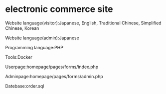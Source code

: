 # electronic commerce site

Website language(visitor):Japanese, English, Traditional Chinese, Simplified Chinese, Korean

Website language(admin):Japanese

Programming language:PHP

Tools:Docker

Userpage:homepage/pages/forms/index.php

Adminpage:homepage/pages/forms/admin.php

Datebase:order.sql
